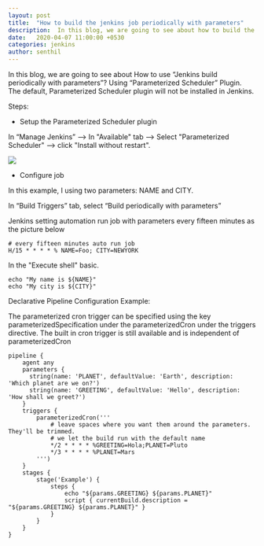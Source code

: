 ```yaml
---
layout: post
title:  "How to build the jenkins job periodically with parameters"
description:  In this blog, we are going to see about how to build the jenkins job periodically with parameters. 
date:   2020-04-07 11:00:00 +0530
categories: jenkins
author: senthil
---
```


In this blog, we are going to see about How to use “Jenkins build periodically with parameters”? Using “Parameterized Scheduler” Plugin. The default, Parameterized Scheduler plugin will not be installed in Jenkins.

Steps:

* Setup the Parameterized Scheduler plugin

In “Manage Jenkins” –> In "Available" tab –> Select "Parameterized Scheduler" –> click "Install without restart".


![]({{site.baseurl}}/images/parameterizedscheduler.png)

* Configure job

In this example, I using two parameters: NAME and CITY.


In “Build Triggers” tab, select “Build periodically with parameters”


Jenkins setting automation run job with parameters every fifteen minutes as the picture below

```
# every fifteen minutes auto run job
H/15 * * * * % NAME=Foo; CITY=NEWYORK
```

In the "Execute shell" basic.

```
echo "My name is ${NAME}"
echo "My city is ${CITY}"
```

Declarative Pipeline Configuration Example:

The parameterized cron trigger can be specified using the key parameterizedSpecification under the parameterizedCron under the triggers directive. The built in cron trigger is still available and is independent of parameterizedCron
```
pipeline {
    agent any
    parameters {
      string(name: 'PLANET', defaultValue: 'Earth', description: 'Which planet are we on?')
      string(name: 'GREETING', defaultValue: 'Hello', description: 'How shall we greet?')
    }
    triggers {
        parameterizedCron('''
            # leave spaces where you want them around the parameters. They'll be trimmed.
            # we let the build run with the default name
            */2 * * * * %GREETING=Hola;PLANET=Pluto
            */3 * * * * %PLANET=Mars
        ''')
    }
    stages {
        stage('Example') {
            steps {
                echo "${params.GREETING} ${params.PLANET}"
                script { currentBuild.description = "${params.GREETING} ${params.PLANET}" }
            }
        }
    }
}
```

